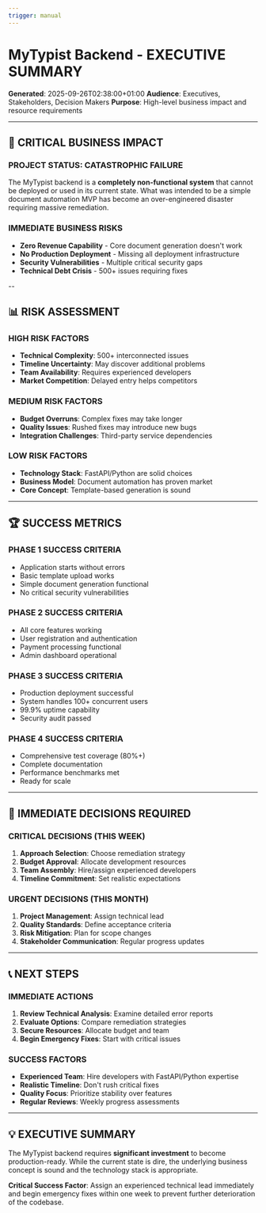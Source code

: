 ```yaml
---
trigger: manual
---
```


# MyTypist Backend - EXECUTIVE SUMMARY

**Generated**: 2025-09-26T02:38:00+01:00
**Audience**: Executives, Stakeholders, Decision Makers
**Purpose**: High-level business impact and resource requirements

---

## 🚨 CRITICAL BUSINESS IMPACT

### **PROJECT STATUS: CATASTROPHIC FAILURE**
The MyTypist backend is a **completely non-functional system** that cannot be deployed or used in its current state. What was intended to be a simple document automation MVP has become an over-engineered disaster requiring massive remediation.

### **IMMEDIATE BUSINESS RISKS**
- **Zero Revenue Capability** - Core document generation doesn't work
- **No Production Deployment** - Missing all deployment infrastructure
- **Security Vulnerabilities** - Multiple critical security gaps
- **Technical Debt Crisis** - 500+ issues requiring fixes

--


## 📊 RISK ASSESSMENT

### **HIGH RISK FACTORS**
- **Technical Complexity**: 500+ interconnected issues
- **Timeline Uncertainty**: May discover additional problems
- **Team Availability**: Requires experienced developers
- **Market Competition**: Delayed entry helps competitors

### **MEDIUM RISK FACTORS**
- **Budget Overruns**: Complex fixes may take longer
- **Quality Issues**: Rushed fixes may introduce new bugs
- **Integration Challenges**: Third-party service dependencies

### **LOW RISK FACTORS**
- **Technology Stack**: FastAPI/Python are solid choices
- **Business Model**: Document automation has proven market
- **Core Concept**: Template-based generation is sound

---

## 🏆 SUCCESS METRICS

### **PHASE 1 SUCCESS CRITERIA**
- Application starts without errors
- Basic template upload works
- Simple document generation functional
- No critical security vulnerabilities

### **PHASE 2 SUCCESS CRITERIA**
- All core features working
- User registration and authentication
- Payment processing functional
- Admin dashboard operational

### **PHASE 3 SUCCESS CRITERIA**
- Production deployment successful
- System handles 100+ concurrent users
- 99.9% uptime capability
- Security audit passed

### **PHASE 4 SUCCESS CRITERIA**
- Comprehensive test coverage (80%+)
- Complete documentation
- Performance benchmarks met
- Ready for scale

---

## 🎯 IMMEDIATE DECISIONS REQUIRED

### **CRITICAL DECISIONS (THIS WEEK)**
1. **Approach Selection**: Choose remediation strategy
2. **Budget Approval**: Allocate development resources
3. **Team Assembly**: Hire/assign experienced developers
4. **Timeline Commitment**: Set realistic expectations

### **URGENT DECISIONS (THIS MONTH)**
1. **Project Management**: Assign technical lead
2. **Quality Standards**: Define acceptance criteria
3. **Risk Mitigation**: Plan for scope changes
4. **Stakeholder Communication**: Regular progress updates

---

## 📞 NEXT STEPS

### **IMMEDIATE ACTIONS**
1. **Review Technical Analysis**: Examine detailed error reports
2. **Evaluate Options**: Compare remediation strategies
3. **Secure Resources**: Allocate budget and team
4. **Begin Emergency Fixes**: Start with critical issues

### **SUCCESS FACTORS**
- **Experienced Team**: Hire developers with FastAPI/Python expertise
- **Realistic Timeline**: Don't rush critical fixes
- **Quality Focus**: Prioritize stability over features
- **Regular Reviews**: Weekly progress assessments

---

## 💡 EXECUTIVE SUMMARY

The MyTypist backend requires **significant investment** to become production-ready. While the current state is dire, the underlying business concept is sound and the technology stack is appropriate.


**Critical Success Factor**: Assign an experienced technical lead immediately and begin emergency fixes within one week to prevent further deterioration of the codebase.
